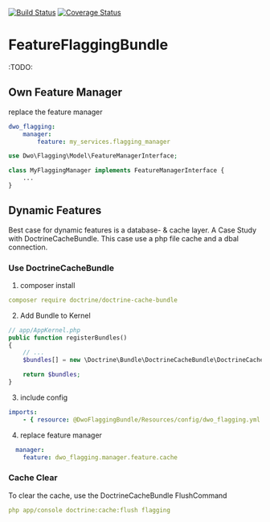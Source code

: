 [![Build Status](https://travis-ci.org/davewwww/FlaggingBundle.svg)](https://travis-ci.org/davewwww/FlaggingBundle) [![Coverage Status](https://coveralls.io/repos/davewwww/FlaggingBundle/badge.svg?branch=master)](https://coveralls.io/r/davewwww/FlaggingBundle?branch=master)

FeatureFlaggingBundle
=====================

:TODO:




Own Feature Manager
-------------------

replace the feature manager

```yml  
dwo_flagging:
    manager:
        feature: my_services.flagging_manager
```

```php
use Dwo\Flagging\Model\FeatureManagerInterface;

class MyFlaggingManager implements FeatureManagerInterface {
    ...
}
```
    
    
Dynamic Features
----------------

Best case for dynamic features is a database- & cache layer.
A Case Study with DoctrineCacheBundle.
This case use a php file cache and a dbal connection.

### Use DoctrineCacheBundle

1. composer install
```yml
composer require doctrine/doctrine-cache-bundle
```

2. Add Bundle to Kernel
```php
// app/AppKernel.php
public function registerBundles()
{
    // ...
    $bundles[] = new \Doctrine\Bundle\DoctrineCacheBundle\DoctrineCacheBundle();

    return $bundles;
}
```

3. include config
```yml
imports:
    - { resource: @DwoFlaggingBundle/Resources/config/dwo_flagging.yml }
```

4. replace feature manager
```yml
  manager:
    feature: dwo_flagging.manager.feature.cache
```

### Cache Clear

To clear the cache, use the DoctrineCacheBundle FlushCommand

```yml
php app/console doctrine:cache:flush flagging
```
